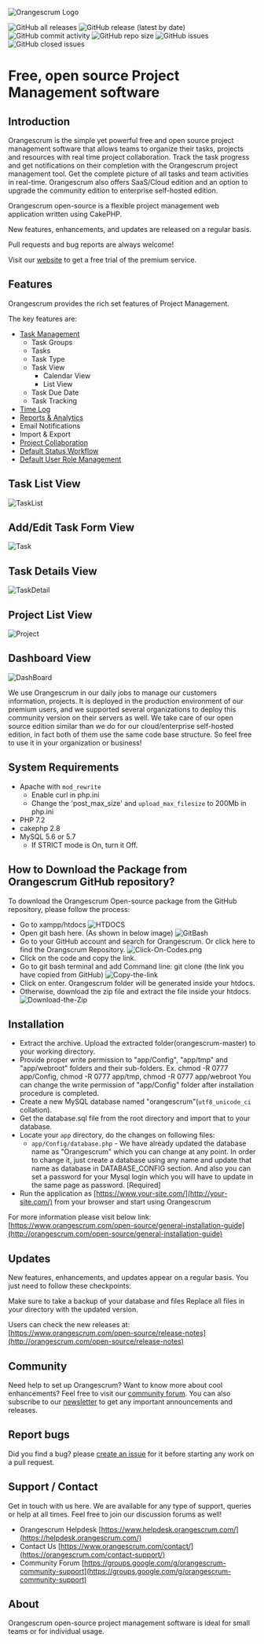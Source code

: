 ![Orangescrum Logo](https://www.orangescrum.com/blog/wp-content/uploads/2022/04/Orangescrum-Logo.png)


![GitHub all releases](https://img.shields.io/github/downloads/orangescrum/orangescrum/total)
![GitHub release (latest by date)](https://img.shields.io/github/v/release/orangescrum/orangescrum)
![GitHub commit activity](https://img.shields.io/github/commit-activity/m/orangescrum/orangescrum)
![GitHub repo size](https://img.shields.io/github/repo-size/orangescrum/orangescrum)
![GitHub issues](https://img.shields.io/github/issues/orangescrum/orangescrum)
![GitHub closed issues](https://img.shields.io/github/issues-closed/orangescrum/orangescrum)


# [](https://github.com/Orangescrum/orangescrum/blob/main/README.md#free-open-source-project-management-software)Free, open source Project Management software

## [](https://github.com/Orangescrum/orangescrum/blob/main/README.md#introduction)Introduction

Orangescrum is the simple yet powerful free and open source project management software that allows teams to organize their tasks, projects and resources with real time project collaboration. Track the task progress and get notifications on their completion with the Orangescrum project management tool. Get the complete picture of all tasks and team activities in real-time. Orangescrum also offers SaaS/Cloud edition and an option to upgrade the community edition to enterprise self-hosted edition.

Orangescrum open-source is a flexible project management web application written using CakePHP.

New features, enhancements, and updates are released on a regular basis.

Pull requests and bug reports are always welcome!

Visit our [website](https://www.orangescrum.com/)  to get a free trial of the premium service.

## [](https://github.com/Orangescrum/orangescrum/blob/main/README.md#features)Features

Orangescrum provides the rich set features of Project Management.

The key features are:

- [Task Management](https://www.orangescrum.com/task-management)
	-  Task Groups 
	- Tasks 
	- Task Type 
	- Task View 
		- Calendar View 
		- List View 
	- Task Due Date 
	- Task Tracking 
- [Time Log](https://www.orangescrum.com/time-tracking)
- [Reports & Analytics](https://www.orangescrum.com/project-reports-analytics)
- Email Notifications 
- Import & Export 
- [Project Collaboration](https://www.orangescrum.com/agile-project-management)
- [Default Status Workflow](https://www.orangescrum.com/custom-status-workflow)
- [Default User Role Management](https://www.orangescrum.com/user-role-management)

## [](https://github.com/Orangescrum/orangescrum/blob/main/README.md#task-list-view)Task List View
![TaskList](https://user-images.githubusercontent.com/104009174/164024431-7a2aa224-f01a-4a89-a04f-edfdc7a64180.png)
## [](https://github.com/Orangescrum/orangescrum/blob/main/README.md#add-edit-task-form-view)Add/Edit Task Form View
![Task](https://user-images.githubusercontent.com/104009174/164024438-ba48ce20-eb87-4268-be2a-b6f3b9e64108.png)
## [](https://github.com/Orangescrum/orangescrum/blob/main/README.md#task-details-view)Task Details View
![TaskDetail](https://user-images.githubusercontent.com/104009174/164024414-8a4d6117-b200-409d-9cf4-0f3d1585a76d.png)
## [](https://github.com/Orangescrum/orangescrum/blob/main/README.md#project-list-view)Project List View
![Project](https://user-images.githubusercontent.com/104009174/164024428-a42a6b4b-8c48-49f9-a65d-c463eb78d578.png)
## [](https://github.com/Orangescrum/orangescrum/blob/main/README.md#dashboard-view)Dashboard View
![DashBoard](https://user-images.githubusercontent.com/104009174/164024434-c8821926-b57f-4f53-9136-e4da33fc6304.png)

We use Orangescrum in our daily jobs to manage our customers information, projects. It is deployed in the production environment of our premium users, and we supported several organizations to deploy this community version on their servers as well. We take care of our open source edition similar than we do for our cloud/enterprise self-hosted edition, in fact both of them use the same code base structure. So feel free to use it in your organization or business!

## [](https://github.com/Orangescrum/orangescrum/blob/main/README.md#system-requirements)System Requirements

-   Apache with  `mod_rewrite`
    -   Enable curl in php.ini
    -   Change the 'post_max_size' and  `upload_max_filesize`  to 200Mb in php.ini
-   PHP 7.2
-   cakephp 2.8
-   MySQL 5.6 or 5.7
    -   If STRICT mode is On, turn it Off.

## [](https://github.com/Orangescrum/orangescrum/blob/main/README.md#how-to-download)How to Download the Package from Orangescrum GitHub repository?

To download the Orangescrum Open-source package from the GitHub repository, please follow the process:

-   Go to xampp/htdocs
![HTDOCS](https://www.orangescrum.com/blog/wp-content/uploads/2022/04/HTDOCS.png)
-   Open git bash here. (As shown in below image)
![GitBash](https://www.orangescrum.com/blog/wp-content/uploads/2022/04/GitBash.png)
-   Go to your GitHub account and search for Orangescrum. Or click here to find the Orangscrum Repository.
![Click-On-Codes.png](https://www.orangescrum.com/blog/wp-content/uploads/2022/04/Click-On-Codes.png)
-   Click on the code and copy the link.
-   Go to git bash terminal  and add Command line: git clone <github link>  (the link you have copied from GitHub)
![Copy-the-link](https://www.orangescrum.com/blog/wp-content/uploads/2022/04/Copy-the-link.png)
-   Click on enter. Orangescrum folder will be generated inside your htdocs.
-   Otherwise, download the zip file and extract the file inside your htdocs.
![Download-the-Zip](https://www.orangescrum.com/blog/wp-content/uploads/2022/04/Download-the-Zip.png)

## [](https://github.com/Orangescrum/orangescrum/blob/main/README.md#installation)Installation

-   Extract the archive. Upload the extracted folder(orangescrum-master) to your working directory.
-   Provide proper write permission to "app/Config", "app/tmp" and "app/webroot" folders and their sub-folders. Ex. chmod -R 0777 app/Config, chmod -R 0777 app/tmp, chmod -R 0777 app/webroot You can change the write permission of "app/Config" folder after installation procedure is completed.
-   Create a new MySQL database named "orangescrum"(`utf8_unicode_ci`  collation).
-   Get the database.sql file from the root directory and import that to your database.
-   Locate your  `app`  directory, do the changes on following files:
    -   `app/Config/database.php`  - We have already updated the database name as "Orangescrum" which you can change at any point. In order to change it, just create a database using any name and update that name as database in DATABASE_CONFIG section. And also you can set a password for your Mysql login which you will have to update in the same page as password. [Required]
-   Run the application as  [https://www.your-site.com/](http://your-site.com/)  from your browser and start using Orangescrum

For more information please visit below link:  [https://www.orangescrum.com/open-source/general-installation-guide](http://orangescrum.com/open-source/general-installation-guide)

## [](https://github.com/Orangescrum/orangescrum/blob/main/README.md#updates)Updates

New features, enhancements, and updates appear on a regular basis. You just need to follow these checkpoints:

Make sure to take a backup of your database and files Replace all files in your directory with the updated version.

Users can check the new releases at:  [https://www.orangescrum.com/open-source/release-notes](http://orangescrum.com/open-source/release-notes)

## [](https://github.com/Orangescrum/orangescrum/blob/main/README.md#community)Community

Need help to set up Orangescrum? Want to know more about cool enhancements? Feel free to visit our [community forum](https://groups.google.com/g/orangescrum-community-support). You can also subscribe to our [newsletter](https://orangescrum.com/blog/) to get any important announcements and releases. 

## [](https://github.com/Orangescrum/orangescrum/blob/main/README.md#report-bugs)Report bugs

Did you find a bug? please [create an issue](https://github.com/Orangescrum/orangescrum/issues) for it before starting any work on a pull request.

## [](https://github.com/Orangescrum/orangescrum/blob/main/README.md#support--contact)Support / Contact

Get in touch with us here. We are available for any type of support, queries or help at all times. Feel free to join our discussion forums as well!

-   Orangescrum Helpdesk  [https://www.helpdesk.orangescrum.com/](https://helpdesk.orangescrum.com/)
-   Contact Us  [https://www.orangescrum.com/contact/](https://orangescrum.com/contact-support/)
-   Community Forum [https://groups.google.com/g/orangescrum-community-support](https://groups.google.com/g/orangescrum-community-support)

## [](https://github.com/Orangescrum/orangescrum/blob/main/README.md#about)About

Orangescrum open-source project management software is ideal for small teams or for individual usage.
